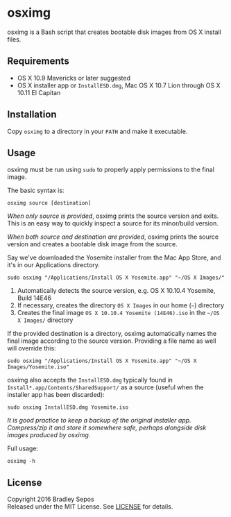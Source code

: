 osximg
======

osximg is a Bash script that creates bootable disk images from OS X install files.


Requirements
------------

- OS X 10.9 Mavericks or later suggested
- OS X installer app or `InstallESD.dmg`, Mac OS X 10.7 Lion through OS X 10.11 El Capitan


Installation
------------

Copy `osximg` to a directory in your `PATH` and make it executable.


Usage
-----

osximg must be run using `sudo` to properly apply permissions to the final image.

The basic syntax is:

```
osximg source [destination]
```

*When only source is provided*, osximg prints the source version and exits. This is an easy way to quickly inspect a source for its minor/build version.

*When both source and destination are provided*, osximg prints the source version and creates a bootable disk image from the source.

Say we've downloaded the Yosemite installer from the Mac App Store, and it's in our Applications directory.

```
sudo osximg "/Applications/Install OS X Yosemite.app" "~/OS X Images/"
```

1. Automatically detects the source version, e.g. OS X 10.10.4 Yosemite, Build 14E46
2. If necessary, creates the directory `OS X Images` in our home (`~`) directory
3. Creates the final image `OS X 10.10.4 Yosemite (14E46).iso` in the `~/OS X Images/` directory

If the provided destination is a directory, osximg automatically names the final image according to the source version. Providing a file name as well will override this:

```
sudo osximg "/Applications/Install OS X Yosemite.app" "~/OS X Images/Yosemite.iso"
```

osximg also accepts the `InstallESD.dmg` typically found in `Install*.app/Contents/SharedSupport/` as a source (useful when the installer app has been discarded):

```
sudo osximg InstallESD.dmg Yosemite.iso
```

*It is good practice to keep a backup of the original installer app. Compress/zip it and store it somewhere safe, perhaps alongside disk images produced by osximg.*

Full usage:

```
osximg -h
```


License
-------

Copyright 2016 Bradley Sepos  
Released under the MIT License. See [LICENSE](LICENSE) for details.
